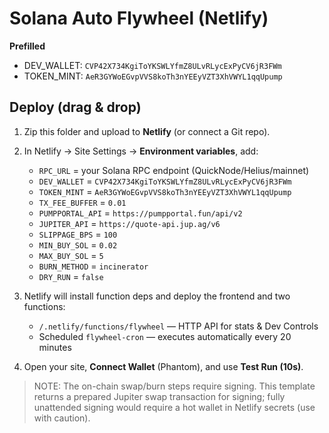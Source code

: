 # Solana Auto Flywheel (Netlify)

**Prefilled**
- DEV_WALLET: `CVP42X734KgiToYKSWLYfmZ8ULvRLycExPyCV6jR3FWm`
- TOKEN_MINT: `AeR3GYWoEGvpVVS8koTh3nYEEyVZT3XhVWYL1qqUpump`

## Deploy (drag & drop)
1. Zip this folder and upload to **Netlify** (or connect a Git repo).
2. In Netlify → Site Settings → **Environment variables**, add:
   - `RPC_URL` = your Solana RPC endpoint (QuickNode/Helius/mainnet)
   - `DEV_WALLET` = `CVP42X734KgiToYKSWLYfmZ8ULvRLycExPyCV6jR3FWm`
   - `TOKEN_MINT` = `AeR3GYWoEGvpVVS8koTh3nYEEyVZT3XhVWYL1qqUpump`
   - `TX_FEE_BUFFER` = `0.01`
   - `PUMPPORTAL_API` = `https://pumpportal.fun/api/v2`
   - `JUPITER_API` = `https://quote-api.jup.ag/v6`
   - `SLIPPAGE_BPS` = `100`
   - `MIN_BUY_SOL` = `0.02`
   - `MAX_BUY_SOL` = `5`
   - `BURN_METHOD` = `incinerator`
   - `DRY_RUN` = `false`

3. Netlify will install function deps and deploy the frontend and two functions:
   - `/.netlify/functions/flywheel` — HTTP API for stats & Dev Controls
   - Scheduled `flywheel-cron` — executes automatically every 20 minutes

4. Open your site, **Connect Wallet** (Phantom), and use **Test Run (10s)**.

> NOTE: The on-chain swap/burn steps require signing. This template returns a prepared
Jupiter swap transaction for signing; fully unattended signing would require a hot wallet in Netlify secrets (use with caution).
